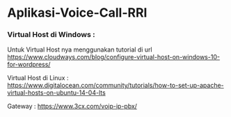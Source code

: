 # Aplikasi-Voice-Call-RRI

### Virtual Host di Windows :

Untuk Virtual Host nya menggunakan tutorial di url https://www.cloudways.com/blog/configure-virtual-host-on-windows-10-for-wordpress/

Virtual Host di Linux :
https://www.digitalocean.com/community/tutorials/how-to-set-up-apache-virtual-hosts-on-ubuntu-14-04-lts

Gateway :
https://www.3cx.com/voip-ip-pbx/
